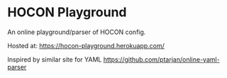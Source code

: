 # HOCON Playground

An online playground/parser of HOCON config.

Hosted at: https://hocon-playground.herokuapp.com/

Inspired by similar site for YAML https://github.com/ptarjan/online-yaml-parser
